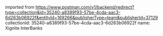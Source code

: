 imported from https://www.postman.com/v1/backend/redirect?type=collection&id=35240-a8389f93-57be-4cda-aac3-6d263b06922f&entityId=169266&publisherType=team&publisherId=37129
collectionId: 35240-a8389f93-57be-4cda-aac3-6d263b06922f
name: Xignite InterBanks